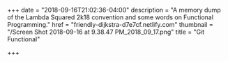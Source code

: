 +++
date = "2018-09-16T21:02:36-04:00"
description = "A memory dump of the Lambda Squared 2k18 convention and some words on Functional Programming."
href = "friendly-dijkstra-d7e7cf.netlify.com"
thumbnail = "/Screen Shot 2018-09-16 at 9.38.47 PM_2018_09_17.png"
title = "Git Functional"

+++

